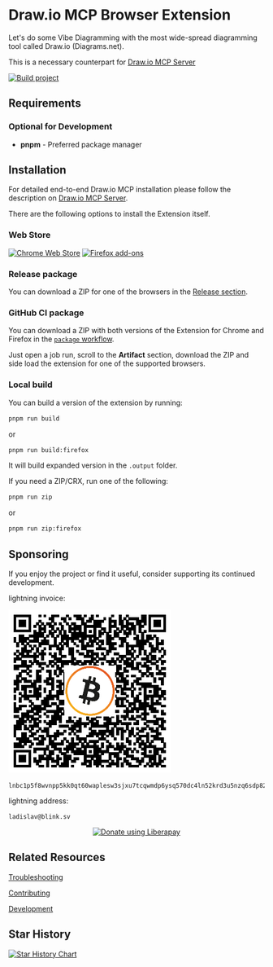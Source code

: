 # Draw.io MCP Browser Extension

Let's do some Vibe Diagramming with the most wide-spread diagramming tool called Draw.io (Diagrams.net).

This is a necessary counterpart for [Draw.io MCP Server](https://github.com/lgazo/drawio-mcp-server)

[![Build project](https://github.com/lgazo/drawio-mcp-extension/actions/workflows/ci.yml/badge.svg)](https://github.com/lgazo/drawio-mcp-extension/actions/workflows/ci.yml)


## Requirements

### Optional for Development
- **pnpm** - Preferred package manager

## Installation

For detailed end-to-end Draw.io MCP installation please follow the description on [Draw.io MCP Server](https://github.com/lgazo/drawio-mcp-server).

There are the following options to install the Extension itself.

### Web Store

<p>
  <a href="https://chrome.google.com/webstore/detail/drawio-mcp-extension/okdbbjbbccdhhfaefmcmekalmmdjjide">
    <picture>
      <source srcset="https://i.imgur.com/XBIE9pk.png" media="(prefers-color-scheme: dark)" />
      <img height="58" src="https://i.imgur.com/oGxig2F.png" alt="Chrome Web Store" /></picture
  ></a>
  <a href="https://addons.mozilla.org/en-US/firefox/addon/drawio-mcp-extension/">
    <picture>
      <source srcset="https://i.imgur.com/ZluoP7T.png" media="(prefers-color-scheme: dark)" />
      <img height="58" src="https://i.imgur.com/4PobQqE.png" alt="Firefox add-ons" /></picture
  ></a>
</p>

### Release package

You can download a ZIP for one of the browsers in the [Release section](https://github.com/lgazo/drawio-mcp-extension/releases).

### GitHub CI package

You can download a ZIP with both versions of the Extension for Chrome and Firefox in the [`package` workflow](https://github.com/lgazo/drawio-mcp-extension/actions/workflows/package.yml).

Just open a job run, scroll to the **Artifact** section, download the ZIP and side load the extension for one of the supported browsers.

### Local build

You can build a version of the extension by running:

```sh
pnpm run build
```

or

```sh
pnpm run build:firefox
```

It will build expanded version in the `.output` folder.

If you need a ZIP/CRX, run one of the following:

```sh
pnpm run zip
```

or

```sh
pnpm run zip:firefox
```

## Sponsoring

If you enjoy the project or find it useful, consider supporting its continued development.


lightning invoice:

![lightning invoice](./lightning_qr.png)

```
lnbc1p5f8wvnpp5kk0qt60waplesw3sjxu7tcqwmdp6ysq570dc4ln52krd3u5nzq6sdp82pshjgr5dusyymrfde4jq4mpd3kx2apq24ek2uscqzpuxqr8pqsp5gvr72xcs883qt4hea6v3u7803stcwfnk5c9w0ykqr9a40qqwnpys9qxpqysgqfzlhm0cz5vqy7wqt7rwpmkacukrk59k89ltd5n642wzru2jn88tyd78gr4y3j6u64k2u4sd4qgavlsnccl986velrg3x0pe95sx7p4sqtatttp
```

lightning address:
```
ladislav@blink.sv
```

<div align="center">
<a href="https://liberapay.com/ladislav/donate"><img alt="Donate using Liberapay" src="https://liberapay.com/assets/widgets/donate.svg"></a>
</div>

## Related Resources

[Troubleshooting](./TROUBLESHOOTING.md)

[Contributing](./CONTRIBUTING.md)

[Development](./DEVELOPMENT.md)

## Star History

<a href="https://star-history.com/#lgazo/drawio-mcp-extension&Date">
 <picture>
   <source media="(prefers-color-scheme: dark)" srcset="https://api.star-history.com/svg?repos=lgazo/drawio-mcp-extension&type=Date&theme=dark" />
   <source media="(prefers-color-scheme: light)" srcset="https://api.star-history.com/svg?repos=lgazo/drawio-mcp-extension&type=Date" />
   <img alt="Star History Chart" src="https://api.star-history.com/svg?repos=lgazo/drawio-mcp-extension&type=Date" />
 </picture>
</a>
